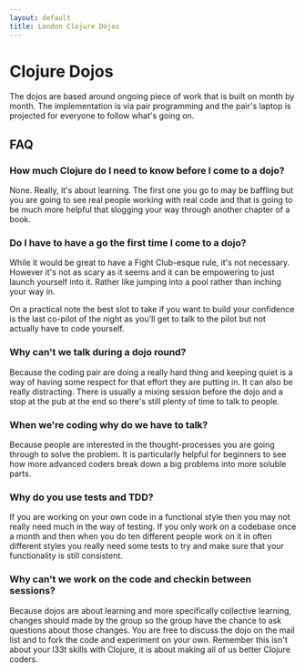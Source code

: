 ```yaml
---
layout: default
title: London Clojure Dojos
---
```


# Clojure Dojos

The dojos are based around ongoing piece of work that is built on month by month. The implementation is via pair programming and the pair's laptop is projected for everyone to follow what's going on.

## FAQ

### How much Clojure do I need to know before I come to a dojo?

None. Really, it's about learning. The first one you go to may be baffling but you are going to see real people working with real code and that is going to be much more helpful that slogging your way through another chapter of a book.

### Do I have to have a go the first time I come to a dojo?

While it would be great to have a Fight Club-esque rule, it's not necessary. However it's not as scary as it seems and it can be empowering to just launch yourself into it. Rather like jumping into a pool rather than inching your way in.

On a practical note the best slot to take if you want to build your confidence is the last co-pilot of the night as you'll get to talk to the pilot but not actually have to code yourself.

### Why can't we talk during a dojo round?

Because the coding pair are doing a really hard thing and keeping quiet is a way of having some respect for that effort they are putting in. It can also be really distracting. There is usually a mixing session before the dojo and a stop at the pub at the end so there's still plenty of time to talk to people.

### When we're coding why do we have to talk?

Because people are interested in the thought-processes you are going through to solve the problem. It is particularly helpful for beginners to see how more advanced coders break down a big problems into more soluble parts.

### Why do you use tests and TDD?

If you are working on your own code in a functional style then you may not really need much in the way of testing. If you only work on a codebase once a month and then when you do ten different people work on it in often different styles you really need some tests to try and make sure that your functionality is still consistent.

### Why can't we work on the code and checkin between sessions?

Because dojos are about learning and more specifically collective learning, changes should made by the group so the group have the chance to ask questions about those changes. You are free to discuss the dojo on the mail list and to fork the code and experiment on your own. Remember this isn't about your l33t skills with Clojure, it is about making all of us better Clojure coders.
